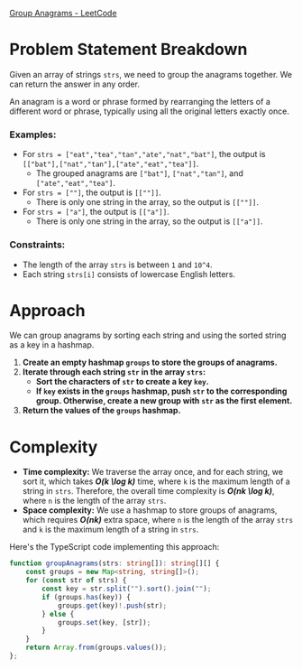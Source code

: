 [Group Anagrams - LeetCode](https://leetcode.com/problems/group-anagrams/description/)

# Problem Statement Breakdown
Given an array of strings `strs`, we need to group the anagrams together. We can return the answer in any order.

An anagram is a word or phrase formed by rearranging the letters of a different word or phrase, typically using all the original letters exactly once.

### Examples:
- For `strs = ["eat","tea","tan","ate","nat","bat"]`, the output is `[["bat"],["nat","tan"],["ate","eat","tea"]]`.
  - The grouped anagrams are `["bat"]`, `["nat","tan"]`, and `["ate","eat","tea"]`.
- For `strs = [""]`, the output is `[[""]]`.
  - There is only one string in the array, so the output is `[[""]]`.
- For `strs = ["a"]`, the output is `[["a"]]`.
  - There is only one string in the array, so the output is `[["a"]]`.

### Constraints:
- The length of the array `strs` is between `1` and `10^4`.
- Each string `strs[i]` consists of lowercase English letters.

# Approach
We can group anagrams by sorting each string and using the sorted string as a key in a hashmap.

1. **Create an empty hashmap `groups` to store the groups of anagrams.**
2. **Iterate through each string `str` in the array `strs`:**
   - **Sort the characters of `str` to create a key `key`.**
   - **If `key` exists in the `groups` hashmap, push `str` to the corresponding group. Otherwise, create a new group with `str` as the first element.**
3. **Return the values of the `groups` hashmap.**

# Complexity
- **Time complexity:** We traverse the array once, and for each string, we sort it, which takes ***O(k \log k)*** time, where `k` is the maximum length of a string in `strs`. Therefore, the overall time complexity is ***O(nk \log k)***, where `n` is the length of the array `strs`.
- **Space complexity:** We use a hashmap to store groups of anagrams, which requires ***O(nk)*** extra space, where `n` is the length of the array `strs` and `k` is the maximum length of a string in `strs`.

Here's the TypeScript code implementing this approach:

```typescript
function groupAnagrams(strs: string[]): string[][] {
    const groups = new Map<string, string[]>();
    for (const str of strs) {
        const key = str.split("").sort().join("");
        if (groups.has(key)) {
            groups.get(key)!.push(str);
        } else {
            groups.set(key, [str]);
        }
    }
    return Array.from(groups.values());
};
```